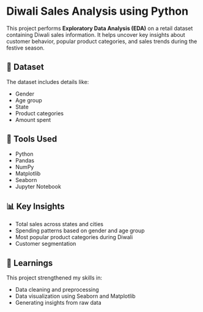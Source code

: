 # Diwali Sales Analysis using Python

This project performs **Exploratory Data Analysis (EDA)** on a retail dataset containing Diwali sales information. It helps uncover key insights about customer behavior, popular product categories, and sales trends during the festive season.

## 📁 Dataset
The dataset includes details like:
- Gender
- Age group
- State
- Product categories
- Amount spent

## 🔧 Tools Used
- Python
- Pandas
- NumPy
- Matplotlib
- Seaborn
- Jupyter Notebook

## 📊 Key Insights
- Total sales across states and cities
- Spending patterns based on gender and age group
- Most popular product categories during Diwali
- Customer segmentation

## 🧠 Learnings
This project strengthened my skills in:
- Data cleaning and preprocessing
- Data visualization using Seaborn and Matplotlib
- Generating insights from raw data

